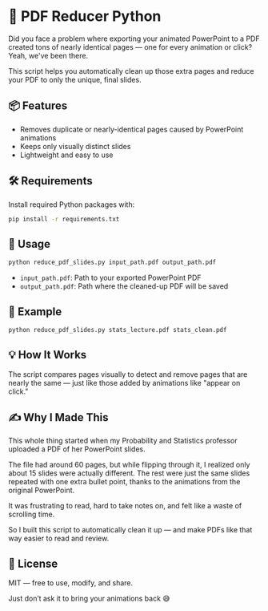 # 🐍 PDF Reducer Python

Did you face a problem where exporting your animated PowerPoint to a PDF created tons of nearly identical pages — one for every animation or click? Yeah, we've been there.

This script helps you automatically clean up those extra pages and reduce your PDF to only the unique, final slides. 

## 📦 Features
- Removes duplicate or nearly-identical pages caused by PowerPoint animations
- Keeps only visually distinct slides
- Lightweight and easy to use

## 🛠 Requirements
Install required Python packages with:
```bash
pip install -r requirements.txt
```

## 🚀 Usage
```bash
python reduce_pdf_slides.py input_path.pdf output_path.pdf
```
- `input_path.pdf`: Path to your exported PowerPoint PDF
- `output_path.pdf`: Path where the cleaned-up PDF will be saved

## 📝 Example
```bash
python reduce_pdf_slides.py stats_lecture.pdf stats_clean.pdf
```

## 💡 How It Works
The script compares pages visually to detect and remove pages that are nearly the same — just like those added by animations like "appear on click."

## ✍️ Why I Made This
This whole thing started when my Probability and Statistics professor uploaded a PDF of her PowerPoint slides.

The file had around 60 pages, but while flipping through it, I realized only about 15 slides were actually different. The rest were just the same slides repeated with one extra bullet point, thanks to the animations from the original PowerPoint.

It was frustrating to read, hard to take notes on, and felt like a waste of scrolling time.

So I built this script to automatically clean it up — and make PDFs like that way easier to read and review.

## 📄 License
MIT — free to use, modify, and share.

Just don’t ask it to bring your animations back 😅
```
